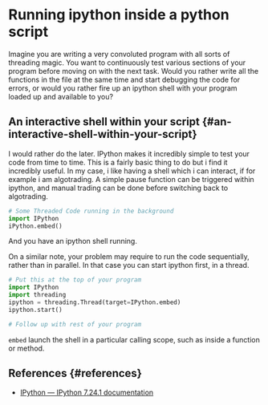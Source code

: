 # Running ipython inside a python script


Imagine you are writing a very convoluted program with all sorts of threading magic. You want to continuously test various sections of your program before moving on with the next task. Would you rather write all the functions in the file at the same time and start debugging the code for errors, or would you rather fire up an ipython shell with your program loaded up and available to you?


## An interactive shell within your script {#an-interactive-shell-within-your-script}

I would rather do the later. IPython makes it incredibly simple to test your code from time to time.
This is a fairly basic thing to do but i find it incredibly useful. In my case, i like having a shell which i can interact, if for example i am algotrading. A simple pause function can be triggered within ipython, and manual trading can be done before switching back to algotrading.

```python
# Some Threaded Code running in the background
import IPython
iPython.embed()
```

And you have an ipython shell running.

On a similar note, your problem may require to run the code sequentially, rather than in parallel. In that case you can start ipython first, in a thread.

```python
# Put this at the top of your program
import IPython
import threading
ipython = threading.Thread(target=IPython.embed)
ipython.start()

# Follow up with rest of your program
```

`embed` launch the shell in a particular calling scope, such as inside a function or method.


## References {#references}

-   [IPython — IPython 7.24.1 documentation](https://ipython.readthedocs.io/en/stable/api/generated/IPython.html)

